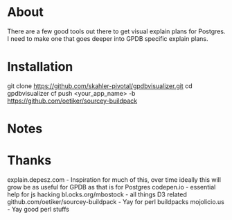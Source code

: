 About
===

There are a few good tools out there to get visual explain plans for Postgres. I need to make one that goes deeper into GPDB specific explain plans.

Installation
===

git clone https://github.com/skahler-pivotal/gpdbvisualizer.git
cd gpdbvisualizer
cf push <your_app_name> -b https://github.com/oetiker/sourcey-buildpack

Notes
===

Thanks
===

explain.depesz.com - Inspiration for much of this, over time ideally this will grow be as useful for GPDB as that is for Postgres
codepen.io - essential help for js hacking
bl.ocks.org/mbostock - all things D3 related
github.com/oetiker/sourcey-buildpack - Yay for perl buildpacks
mojolicio.us - Yay good perl stuffs
